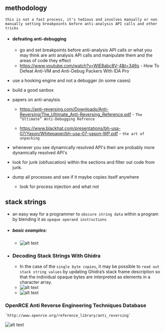## methodology
`this is not a fast process, it's tedious and involves manually or non manually setting breakpoints before anti-analysis API calls and other tricks`

- #### defeating anti-debugging
	- go and set breakpoints before anti-analysis API calls or what you may think are anti analysis API calls and manipulate them and the areas of code they effect
	- https://www.youtube.com/watch?v=WlE8abc8V-4&t=346s - How To Defeat Anti-VM and Anti-Debug Packers With IDA Pro

- use a hooking engine and not a debugger (in some cases)

- build a good sanbox

- papers on anti-anaylsis
	- https://anti-reversing.com/Downloads/Anti-Reversing/The_Ultimate_Anti-Reversing_Reference.pdf - `The “Ultimate” Anti-Debugging Refrence`

	- https://www.blackhat.com/presentations/bh-usa-07/Yason/Whitepaper/bh-usa-07-yason-WP.pdf - `the art of unpacking`

- whenever you see dynamically resolved API's their are probably more dynamically resolved API's

- look for junk (obfuscation) within the sections and filter out code from junk.

- dump all processes and see if it maybe copies itself anywhere
	- look for process injection and what not

## stack strings
- an easy way for a programmer to `obscure string data` within a program by blending it as  `opaque operand instructions`

- ##### basic examples:
	- ![alt text](https://i.imgur.com/UK3L0Nh.png)


- ### Decoding Stack Strings With Ghidra
	- In the case of the `single byte copies`, it may be possible to `read out stack string values` by updating Ghidra’s stack frame description so that the individual opaque bytes are interpreted as elements in a character array.
	- ![alt text](https://i.imgur.com/pOxpHnN.png)
	- ![alt text](https://i.imgur.com/zqDUCPF.png)

### OpenRCE Anti Reverse Engineering Techniques Database
	`http://www.openrce.org/reference_library/anti_reversing`

![alt text](https://i.imgur.com/3j643ko.png)